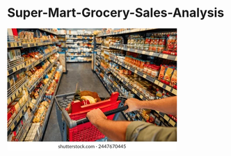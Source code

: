 # Super-Mart-Grocery-Sales-Analysis
![Image Alt](https://raw.githubusercontent.com/AnkitaSarkar-98/Super-Mart-Grocery-Sales-Analysis/refs/heads/main/Shopping%20image.webp)
